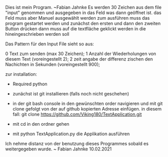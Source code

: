 Dies ist mein Program. ~Fabian Jahnke
Es werden 30 Zeichen aus dem file "input" genommen und ausgegeben in das Feld was dann geöffnet ist.
das Feld muss aber Manuel ausgewählt werden 
zum ausführen muss das program gestartet werden und zunächst den ersten und dann den zweiten Button drücken
dann muss auf die textfläche geklickt werden in die hineingeschrieben werden soll

Das Pattern für den Input File sieht so aus:

0 Text zum senden (max 30 Zeichen); 
1 Anzahl der Wiederholungen von diesem Text (voreingestellt 2); 
2 zeit angabe der differenz zischen den Nachichten in Sekunden (voreingestellt 900); 



zur installation:

- Required python

- zunächst ist git installieren (falls noch nicht geschehen)
- in der git bash console in den gewünschten order navigieren und mit git clone gefolgt von der auf github kopierten Adresse einfügen.
in diesem fall:
	git clone https://github.com/Viking180/TextApplication.git
- mit cd in den ordner gehen
- mit python TextApplication.py die Applikation ausführen

Ich nehme distanz von der benutzung dieses Programmes sobald es weitergegeben wurde. 
~ Fabian Jahnke 10.02.2021
